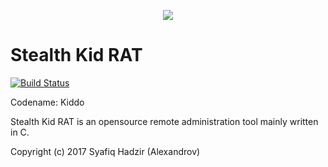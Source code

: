 <p align="center">
    <img src="https://rawgit.com/badges/shields/master/static/logo.svg" />
</p>

# Stealth Kid RAT
[![Build Status](https://travis-ci.org/nmap/nmap.svg?branch=master)](https://travis-ci.org/nmap/nmap)


Codename: Kiddo

Stealth Kid RAT is an opensource remote administration tool mainly written in C.

Copyright (c) 2017 Syafiq Hadzir (Alexandrov)

